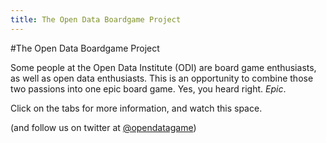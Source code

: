 ```yaml
---
title: The Open Data Boardgame Project
---
```


#The Open Data Boardgame Project

Some people at the Open Data Institute (ODI) are board game enthusiasts, as well as open data enthusiasts. This is an opportunity to combine those two passions into one epic board game. Yes, you heard right. *Epic*.

Click on the tabs for more information, and watch this space.

(and follow us on twitter at [@opendatagame](http://twitter.com/opendatagame))
